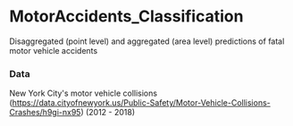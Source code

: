 # MotorAccidents_Classification
Disaggregated (point level) and aggregated (area level) predictions of fatal motor vehicle accidents

### Data
New York City's motor vehicle collisions (https://data.cityofnewyork.us/Public-Safety/Motor-Vehicle-Collisions-Crashes/h9gi-nx95) (2012 - 2018)
